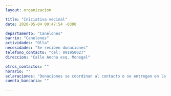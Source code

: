 ```yaml
---
layout: organizacion

title: "Iniciativa vecinal"
date: 2020-05-04 00:47:54 -0300

departamento: "Canelones"
barrio: "Canelones"
actividades: "Olla"
necesidades: "Se reciben donaciones"
telefono_contacto: "cel: 091950027"
direccion: "Calle Ancha esq. Monegal"

otros_contactos: ""
horario: ""
aclaraciones: "Donaciones se coordinan al contacto o se entregan en la dirección"
cuenta_bancaria: ""

---
```

